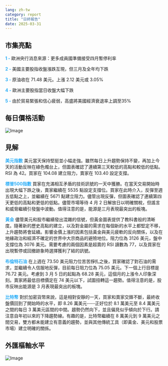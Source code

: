 ```yaml
---
lang: zh-tw
category: report
title: "日終報告"
date: 2025-03-31
---
```



<h2>市集亮點</h2>
<strong style="color: #2caef7;">1 - </strong> 歐洲央行消息來源：更多成員國準備接受四月暫停利率

<strong style="color: #2caef7;">2 - </strong> 美國主要股指收盤漲跌互現，但三月及全年均下跌

<strong style="color: #2caef7;">3 - </strong> 原油收在 71.48 美元。上漲 2.12 美元或 3.05%

<strong style="color: #2caef7;">4 - </strong> 歐洲主要股指當日收盤大幅下跌

<strong style="color: #2caef7;">5 - </strong> 由於貿易緊張和信心疲弱，高盛將美國經濟衰退率上調至35%



<h2>每日價格活動</h2>
<img src="https://markleighedu.github.io/img/Mar-2025/31-Mar-2025/price.jpg" alt="Image"/>

<h2>見解</h2>
<strong style="color: #2caef7;">美元指數</strong> 美元當天保持堅挺並小幅走強。雖然每日上升趨勢保持不變，再加上今天的活動反映在綠色燭台上，但圖表確認了連續第三天較低的高點和較低的低點。 RSI 為 42。買家在 104.08 建立阻力，賣家在 103.40 設定支撐。 

<strong style="color: #2caef7;">標普500指數</strong> 買家在充滿相互矛盾的技術訊號的一天中獲勝。在當天交易開始時出現大幅下跌之後，賣家繼續在 5535 點設定支撐位。買家在此時介入，反彈至週五低點之上，並繼續在 5671 點建立阻力。儘管出現反彈，但圖表確認了連續第四天更低的高點和更低的低點。儘管市場等待 4 月 2 日解放日以明確關稅，但謠言和威脅繼續引發盤中波動。值得注意的是，能源是三月表現最突出的板塊。

<strong style="color: #2caef7;">黃金</strong> 儘管美元和股市繼續發出混雜的信號，但黃金圖表提供了教科書般的清晰度。隨著新的歷史高點的建立，以及對金屬的需求在每個新的水平上都堅定不移，上升趨勢將會延續。影響金價上漲的因素包括黃金與美元疲軟的反向關係，以及在地緣政治和經濟不確定的世界中大宗商品的避險地位。阻力位為 3126 美元，盤中支撐位為 3076 美元。需要考慮的兩個因素是超賣的 RSI 讀數為 77，以及買家在出現暫停或回撤跡象時選擇獲利了結的訊號。 

<strong style="color: #2caef7;">布倫特石油</strong> 在上週在 73.50 美元阻力位苦苦掙扎之後，買家確認了對石油的需求，並繼續令人信服地反彈，目前每日阻力位為 75.05 美元。下一個上行目標是 76.72 美元。考慮到 3 月 5 日的起點為 68.28 美元，這個月的上漲令人印象深刻。賣家將最低目標價定在 74 美元以下，試圖扭轉這一趨勢。值得注意的是，股市反映出能源是 3 月表現最突出的板塊。 

<strong style="color: #2caef7;">比特幣</strong> 對於加密貨幣來說，這是相對安靜的一天，買家和賣家交鋒不斷，最終收盤價回到了開始時的水平，即 8.26 萬美元----正好位於 8.1 萬美元至 8.4 萬美元之間的每日 3 萬美元區間的中間。趨勢仍然向下，並且偏見似乎傾向於下行。請注意自年初以來的下降趨勢線。有趣的是，比特幣繼續在 8 萬美元到 9 萬美元之間交易，雙方都未能建立有意義的趨勢，並與其他傳統工具（即黃金、美元和股票市場）建立明確的關係。



<h2>外匯樞軸水平</h2>
<img src="https://markleighedu.github.io/img/Mar-2025/31-Mar-2025/pivot.jpg" alt="Image"/>